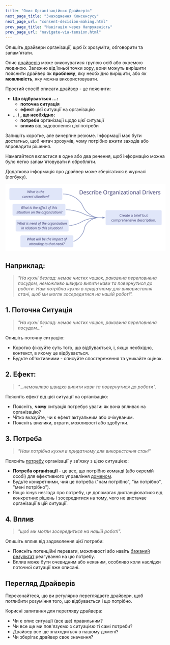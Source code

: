 ```yaml
---
title: "Опис Організаційних Драйверів"
next_page_title: "Знаходження Консенсусу"
next_page_url: "consent-decision-making.html"
prev_page_title: "Навігація через Напруженість"
prev_page_url: "navigate-via-tension.html"
---
```



<div class="card summary"><div class="card-body">Опишіть драйвери організації, щоб їх зрозуміти, обговорити та запам'ятати.
</div></div>

Опис <a href="glossary.html#entry-organizational-driver" class="glossary-tooltip" data-toggle="tooltip" title="Організаційний драйвер: Драйвер - це мотив, який спонукає людину або групу реагувати на конкретну ситуацію. Драйвер вважається **організаційним драйвером**, якщо реагування на нього допоможе організації створити цінність, усунути втрати або уникнути непередбачуваних наслідків.">драйверів</a> може виконуватися групою осіб або окремою людиною. Залежно від їхньої точки зору, вони можуть вирішити пояснити драйвер як **проблему**, яку необхідно вирішити, або як **можливість**, яку можна використовувати.

Простий спосіб описати драйвер - це пояснити:

-   **Що відбувається …:**
    -   **поточна ситуація**
    -   **ефект** цієї ситуації на організацію
-   … і **, що необхідно:**
    -   **потреби** організації щодо цієї ситуації
    -   **вплив** від задоволення цієї потреби

Запишіть коротке, але вичерпне резюме. Інформації має бути достатньо, щоб читач зрозумів, чому потрібно вжити заходів або впровадити рішення.

Намагайтеся вкластися в одне або два речення, щоб інформацію можна було легко запам'ятовувати й обробляти.

Додаткова інформація про драйвер може зберігатися в журналі (логбуку).

![Опис Організаційних Драйверів](img/process/describe-organizational-drivers.png)

## Наприклад:

> _"На кухні безлад: немає чистих чашок, раковина переповнена посудом, неможливо швидко випити кави та повернутися до роботи. Нам потрібна кухня в придатному для використання стані, щоб ми могли зосередитися на нашій роботі"._

## 1. Поточна Ситуація

> _"На кухні безлад: немає чистих чашок, раковина переповнена посудом..."_

Опишіть поточну ситуацію:

- Коротко фіксуйте суть того, що відбувається, і, якщо необхідно, контекст, в якому це відбувається.
- Будьте об'єктивними - описуйте спостереження та уникайте оцінок.

## 2. Ефект:

> _"...неможливо швидко випити кави та повернутися до роботи"._

Поясніть ефект від цієї ситуації на організацію:

- Поясніть, **чому** ситуація потребує уваги: як вона впливає на організацію?
- Чітко вказуйте, чи є ефект актуальним або очікуваним.
- Поясніть виклики, втрати, можливості або здобутки.

## 3. Потреба

> _"Нам потрібна кухня в придатному для використання стані"_

Поясніть <a href="glossary.html#entry-need" class="glossary-tooltip" data-toggle="tooltip" title="Потреба: Відсутність чогось бажаного або необхідного (потреба).">потребу</a> організації у зв'язку з цією ситуацією:

- **Потреба організації** - це все, що потрібно команді (або окремій особі) для ефективного управління <a href="glossary.html#entry-domain" class="glossary-tooltip" data-toggle="tooltip" title="Домен: Окрема сфера впливу, діяльності та прийняття рішень всередині організації.">доменом</a>.
- Будьте конкретними, чия це потреба ("нам потрібно", "їм потрібно", "мені потрібно").
- Якщо існує незгода про потребу, це допомагає дистанціюватися від конкретних рішень і зосередитися на тому, чого не вистачає організації в цій ситуації.

## 4. Вплив

> _"щоб ми могли зосередитися на нашій роботі"._

Опишіть вплив від задоволення цієї потреби:

- Поясніть потенційні переваги, можливості або навіть <a href="glossary.html#entry-intended-outcome" class="glossary-tooltip" data-toggle="tooltip" title="Очікуваний результат: Очікуваний результат угоди, дії, проекту або стратегії.">бажаний результат</a> реагування на цю потребу.
- Вплив може бути очевидним або неявним, особливо коли наслідки поточної ситуації вже описані.

## Перегляд Драйверів

Переконайтеся, що ви регулярно переглядаєте драйвери, щоб поглибити розуміння того, що відбувається і що потрібно.

Корисні запитання для перегляду драйвера:

-   Чи є опис ситуації (все ще) правильним?
-   Чи все ще ми пов'язуємо з ситуацією ті самі потреби?
-   Драйвер все ще знаходиться в нашому домені?
-   Чи зберігає драйвер своє значення?

